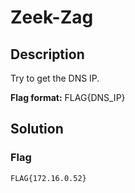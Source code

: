 # Zeek-Zag

## Description

Try to get the DNS IP.

**Flag format:** FLAG{DNS_IP}

## Solution

### Flag

```text
FLAG{172.16.0.52}
```

